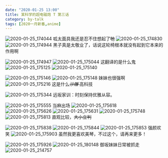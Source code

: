 ```yaml
---
date: "2020-01-25 13:00"
title: 某科学的超电磁炮 T 第三话
category: by-talk
tags: [2020一月新番,anime]
---
```

<!-- more -->

![2020-01-25\_174044](//static.nykz.org/blog/images/2020-01-25/2020-01-25__174044.avif)
呱太面具<span class="heimu">我还是忍不住想起了<del>牠</del></span>
![2020-01-25\_174830](//static.nykz.org/blog/images/2020-01-25/2020-01-25__174830.avif)
![2020-01-25\_174944](//static.nykz.org/blog/images/2020-01-25/2020-01-25__174944.avif)
黑子真是太敬业了，话说这轮椅根本就没有起到它本来的作用啊

<!-- more -->

![2020-01-25\_174947](//static.nykz.org/blog/images/2020-01-25/2020-01-25__174947.avif)
![2020-01-25\_175044](//static.nykz.org/blog/images/2020-01-25/2020-01-25__175044.avif)
这翻译的是什么鬼
![2020-01-25\_175125](//static.nykz.org/blog/images/2020-01-25/2020-01-25__175125.avif)
![2020-01-25\_175140](//static.nykz.org/blog/images/2020-01-25/2020-01-25__175140.avif)

<!-- ![2020-01-25_175143](//static.nykz.org/blog/images/2020-01-25/2020-01-25_175143.avif) -->

![2020-01-25\_175146](//static.nykz.org/blog/images/2020-01-25/2020-01-25__175146.avif)
![2020-01-25\_175148](//static.nykz.org/blog/images/2020-01-25/2020-01-25__175148.avif)
妹妹也很强啊
![2020-01-25\_175216](//static.nykz.org/blog/images/2020-01-25/2020-01-25__175216.avif)
这是什么<cite><del>沙雕 </del></cite>高科技

![2020-01-25\_175344](//static.nykz.org/blog/images/2020-01-25/2020-01-25__175344.avif)
<span class="heimu">远坂家训：时刻保持优雅从容。</span>

![2020-01-25\_175555](//static.nykz.org/blog/images/2020-01-25/2020-01-25__175555.avif)
当麻出场
![2020-01-25\_175618](//static.nykz.org/blog/images/2020-01-25/2020-01-25__175618.avif)
![2020-01-25\_175626](//static.nykz.org/blog/images/2020-01-25/2020-01-25__175626.avif)
![2020-01-25\_175631](//static.nykz.org/blog/images/2020-01-25/2020-01-25__175631.avif)
![2020-01-25\_175748](//static.nykz.org/blog/images/2020-01-25/2020-01-25__175748.avif)
![2020-01-25\_175813](//static.nykz.org/blog/images/2020-01-25/2020-01-25__175813.avif)
直观比较，<span class="heimu"><del>大小立判</del></span>

![2020-01-25\_175838](//static.nykz.org/blog/images/2020-01-25/2020-01-25__175838.avif)
![2020-01-25\_175844](//static.nykz.org/blog/images/2020-01-25/2020-01-25__175844.avif)
![2020-01-25\_175853](//static.nykz.org/blog/images/2020-01-25/2020-01-25__175853.avif)
强颜欢笑
![2020-01-25\_175903](//static.nykz.org/blog/images/2020-01-25/2020-01-25__175903.avif)
<span class="heimu">虽然我更喜欢美琴，不过这个，请再来更多！</span>

![2020-01-25\_175926](//static.nykz.org/blog/images/2020-01-25/2020-01-25__175926.avif)
![2020-01-25\_180148](//static.nykz.org/blog/images/2020-01-25/2020-01-25__180148.avif)
御坂妹妹日常被抓走
![2020-01-25\_214757](//static.nykz.org/blog/images/2020-01-25/2020-01-25__214757.avif)

